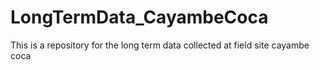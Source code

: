 # LongTermData_CayambeCoca
This is a repository for the long term data collected at field site cayambe coca
